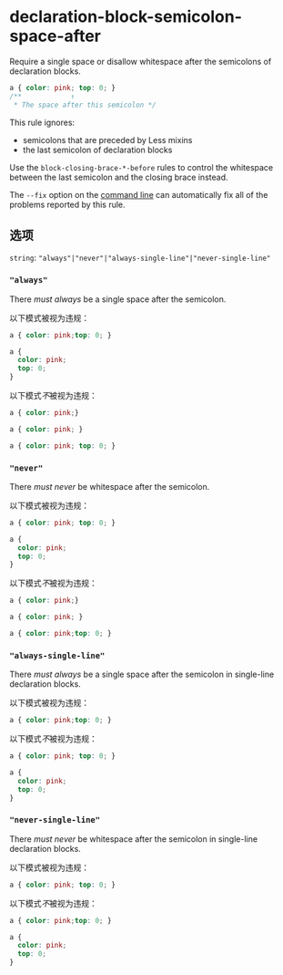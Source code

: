# declaration-block-semicolon-space-after

Require a single space or disallow whitespace after the semicolons of declaration blocks.

```css
a { color: pink; top: 0; }
/**            ↑
 * The space after this semicolon */
```

This rule ignores:

-   semicolons that are preceded by Less mixins
-   the last semicolon of declaration blocks

Use the `block-closing-brace-*-before` rules to control the whitespace between the last semicolon and the closing brace instead.

The `--fix` option on the [command line](../../../docs/user-guide/cli.md#autofixing-errors) can automatically fix all of the problems reported by this rule.

## 选项

`string`: `"always"|"never"|"always-single-line"|"never-single-line"`

### `"always"`

There *must always* be a single space after the semicolon.

以下模式被视为违规：

```css
a { color: pink;top: 0; }
```

```css
a {
  color: pink;
  top: 0;
}
```

以下模式*不*被视为违规：

```css
a { color: pink;}
```

```css
a { color: pink; }
```

```css
a { color: pink; top: 0; }
```

### `"never"`

There *must never* be whitespace after the semicolon.

以下模式被视为违规：

```css
a { color: pink; top: 0; }
```

```css
a {
  color: pink;
  top: 0;
}
```

以下模式*不*被视为违规：

```css
a { color: pink;}
```

```css
a { color: pink; }
```

```css
a { color: pink;top: 0; }
```

### `"always-single-line"`

There *must always* be a single space after the semicolon in single-line declaration blocks.

以下模式被视为违规：

```css
a { color: pink;top: 0; }
```

以下模式*不*被视为违规：

```css
a { color: pink; top: 0; }
```

```css
a {
  color: pink;
  top: 0;
}
```

### `"never-single-line"`

There *must never* be whitespace after the semicolon in single-line declaration blocks.

以下模式被视为违规：

```css
a { color: pink; top: 0; }
```

以下模式*不*被视为违规：

```css
a { color: pink;top: 0; }
```

```css
a {
  color: pink;
  top: 0;
}
```
